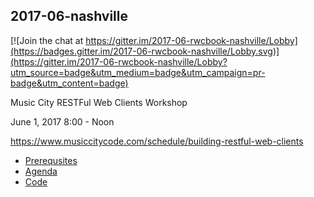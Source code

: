## 2017-06-nashville

[![Join the chat at https://gitter.im/2017-06-rwcbook-nashville/Lobby](https://badges.gitter.im/2017-06-rwcbook-nashville/Lobby.svg)](https://gitter.im/2017-06-rwcbook-nashville/Lobby?utm_source=badge&utm_medium=badge&utm_campaign=pr-badge&utm_content=badge)

Music City RESTFul Web Clients Workshop

June 1, 2017 8:00 - Noon

https://www.musiccitycode.com/schedule/building-restful-web-clients

 * [Prerequsites](prerequisites.md)
 * [Agenda](agenda.md)
 * [Code](code/README.md)

